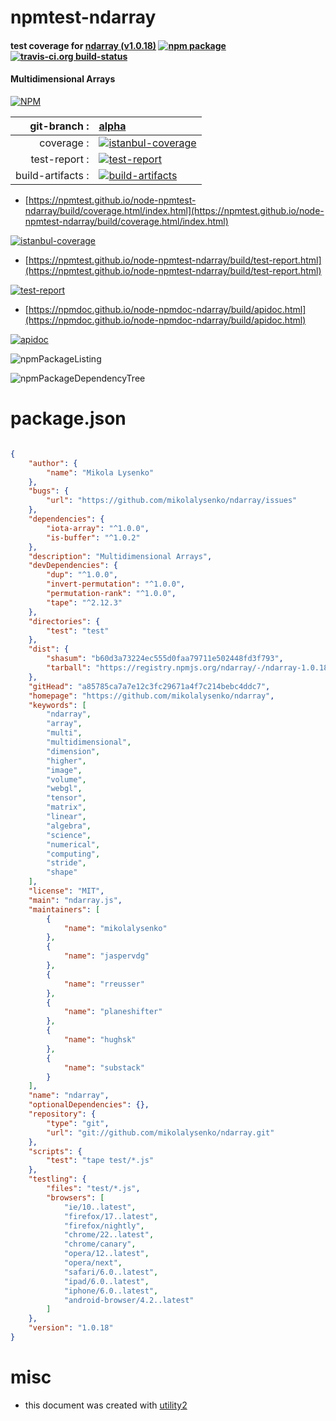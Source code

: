 # npmtest-ndarray

#### test coverage for  [ndarray (v1.0.18)](https://github.com/mikolalysenko/ndarray)  [![npm package](https://img.shields.io/npm/v/npmtest-ndarray.svg?style=flat-square)](https://www.npmjs.org/package/npmtest-ndarray) [![travis-ci.org build-status](https://api.travis-ci.org/npmtest/node-npmtest-ndarray.svg)](https://travis-ci.org/npmtest/node-npmtest-ndarray)

#### Multidimensional Arrays

[![NPM](https://nodei.co/npm/ndarray.png?downloads=true&downloadRank=true&stars=true)](https://www.npmjs.com/package/ndarray)

| git-branch : | [alpha](https://github.com/npmtest/node-npmtest-ndarray/tree/alpha)|
|--:|:--|
| coverage : | [![istanbul-coverage](https://npmtest.github.io/node-npmtest-ndarray/build/coverage.badge.svg)](https://npmtest.github.io/node-npmtest-ndarray/build/coverage.html/index.html)|
| test-report : | [![test-report](https://npmtest.github.io/node-npmtest-ndarray/build/test-report.badge.svg)](https://npmtest.github.io/node-npmtest-ndarray/build/test-report.html)|
| build-artifacts : | [![build-artifacts](https://npmtest.github.io/node-npmtest-ndarray/glyphicons_144_folder_open.png)](https://github.com/npmtest/node-npmtest-ndarray/tree/gh-pages/build)|

- [https://npmtest.github.io/node-npmtest-ndarray/build/coverage.html/index.html](https://npmtest.github.io/node-npmtest-ndarray/build/coverage.html/index.html)

[![istanbul-coverage](https://npmtest.github.io/node-npmtest-ndarray/build/screenCapture.buildCi.browser.%252Ftmp%252Fbuild%252Fcoverage.lib.html.png)](https://npmtest.github.io/node-npmtest-ndarray/build/coverage.html/index.html)

- [https://npmtest.github.io/node-npmtest-ndarray/build/test-report.html](https://npmtest.github.io/node-npmtest-ndarray/build/test-report.html)

[![test-report](https://npmtest.github.io/node-npmtest-ndarray/build/screenCapture.buildCi.browser.%252Ftmp%252Fbuild%252Ftest-report.html.png)](https://npmtest.github.io/node-npmtest-ndarray/build/test-report.html)

- [https://npmdoc.github.io/node-npmdoc-ndarray/build/apidoc.html](https://npmdoc.github.io/node-npmdoc-ndarray/build/apidoc.html)

[![apidoc](https://npmdoc.github.io/node-npmdoc-ndarray/build/screenCapture.buildCi.browser.%252Ftmp%252Fbuild%252Fapidoc.html.png)](https://npmdoc.github.io/node-npmdoc-ndarray/build/apidoc.html)

![npmPackageListing](https://npmtest.github.io/node-npmtest-ndarray/build/screenCapture.npmPackageListing.svg)

![npmPackageDependencyTree](https://npmtest.github.io/node-npmtest-ndarray/build/screenCapture.npmPackageDependencyTree.svg)



# package.json

```json

{
    "author": {
        "name": "Mikola Lysenko"
    },
    "bugs": {
        "url": "https://github.com/mikolalysenko/ndarray/issues"
    },
    "dependencies": {
        "iota-array": "^1.0.0",
        "is-buffer": "^1.0.2"
    },
    "description": "Multidimensional Arrays",
    "devDependencies": {
        "dup": "^1.0.0",
        "invert-permutation": "^1.0.0",
        "permutation-rank": "^1.0.0",
        "tape": "^2.12.3"
    },
    "directories": {
        "test": "test"
    },
    "dist": {
        "shasum": "b60d3a73224ec555d0faa79711e502448fd3f793",
        "tarball": "https://registry.npmjs.org/ndarray/-/ndarray-1.0.18.tgz"
    },
    "gitHead": "a85785ca7a7e12c3fc29671a4f7c214bebc4ddc7",
    "homepage": "https://github.com/mikolalysenko/ndarray",
    "keywords": [
        "ndarray",
        "array",
        "multi",
        "multidimensional",
        "dimension",
        "higher",
        "image",
        "volume",
        "webgl",
        "tensor",
        "matrix",
        "linear",
        "algebra",
        "science",
        "numerical",
        "computing",
        "stride",
        "shape"
    ],
    "license": "MIT",
    "main": "ndarray.js",
    "maintainers": [
        {
            "name": "mikolalysenko"
        },
        {
            "name": "jaspervdg"
        },
        {
            "name": "rreusser"
        },
        {
            "name": "planeshifter"
        },
        {
            "name": "hughsk"
        },
        {
            "name": "substack"
        }
    ],
    "name": "ndarray",
    "optionalDependencies": {},
    "repository": {
        "type": "git",
        "url": "git://github.com/mikolalysenko/ndarray.git"
    },
    "scripts": {
        "test": "tape test/*.js"
    },
    "testling": {
        "files": "test/*.js",
        "browsers": [
            "ie/10..latest",
            "firefox/17..latest",
            "firefox/nightly",
            "chrome/22..latest",
            "chrome/canary",
            "opera/12..latest",
            "opera/next",
            "safari/6.0..latest",
            "ipad/6.0..latest",
            "iphone/6.0..latest",
            "android-browser/4.2..latest"
        ]
    },
    "version": "1.0.18"
}
```



# misc
- this document was created with [utility2](https://github.com/kaizhu256/node-utility2)
